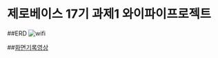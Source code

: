 # 제로베이스 17기 과제1 와이파이프로젝트

##ERD
![wifi](https://github.com/limHyeonTaek/WifiProject-mission1/assets/143856509/4291e84d-165b-463f-9d4d-51355638aa89)

##[화면기록영상](https://youtu.be/5Si7hwz4cDU)
